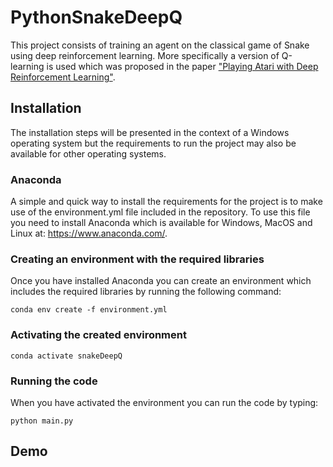 # PythonSnakeDeepQ

This project consists of training an agent on the classical game of Snake using deep reinforcement learning. More specifically a version of Q-learning is used which was proposed in the paper ["Playing Atari with Deep Reinforcement Learning"](https://arxiv.org/abs/1312.5602).

## Installation
The installation steps will be presented in the context of a Windows operating system but the requirements to run the project may also be available for other operating systems. 

### Anaconda
A simple and quick way to install the requirements for the project is to make use of the environment.yml file included in the repository. To use this file you need to install Anaconda which is available for Windows, MacOS and Linux at: https://www.anaconda.com/.

### Creating an environment with the required libraries
Once you have installed Anaconda you can create an environment which includes the required libraries by running the following command:
```
conda env create -f environment.yml
```

### Activating the created environment
```
conda activate snakeDeepQ
```

### Running the code
When you have activated the environment you can run the code by typing:
```
python main.py
```

## Demo
